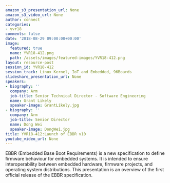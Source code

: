 ```yaml
---
amazon_s3_presentation_url: None
amazon_s3_video_url: None
author: connect
categories:
- yvr18
comments: false
date: '2018-08-29 09:00:00+00:00'
image:
  featured: true
  name: YVR18-412.png
  path: /assets/images/featured-images/YVR18-412.png
layout: resource-post
session_id: YVR18-412
session_track: Linux Kernel, IoT and Embedded, 96Boards
slideshare_presentation_url: None
speakers:
- biography: ''
  company: Arm
  job-title: Senior Technical Director - Software Engineering
  name: Grant Likely
  speaker-image: GrantLikely.jpg
- biography: ''
  company: Arm
  job-title: Senior Director
  name: Dong Wei
  speaker-image: DongWei.jpg
title: YVR18-412:Launch of EBBR v10
youtube_video_url: None
---
```


EBBR (Embedded Base Boot Requirements) is a new specification to define firmware behaviour for embedded systems. It is intended to ensure interoperability between embedded hardware, firmware projects, and operating system distributions. This presentation is an overview of the first official release of the EBBR specification.